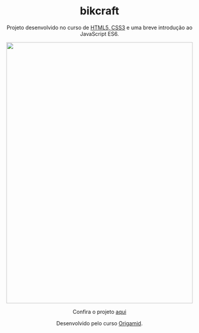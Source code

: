 <h1 align="center">bikcraft</h1>

<p align="center">Projeto desenvolvido no curso de <a href="https://www.origamid.com/curso/html-e-css-para-iniciantes/"> HTML5, CSS3</a> e uma breve introdução ao JavaScript ES6.</p>


<div align="center"> 
<a href="https://viniciuslzs.github.io/bikcraft/" target="_blank"><img src="https://user-images.githubusercontent.com/99357388/159985403-689430c8-fe55-441c-9359-916a32bad08a.png" width="500" height="700px"/></a>
</div>


<p align="center"> Confira o projeto <a href="https://viniciuslzs.github.io/bikcraft/">aqui</a></p>
<p align="center">Desenvolvido pelo curso <a href='https://www.origamid.com/'>Origamid</a>.</p>
